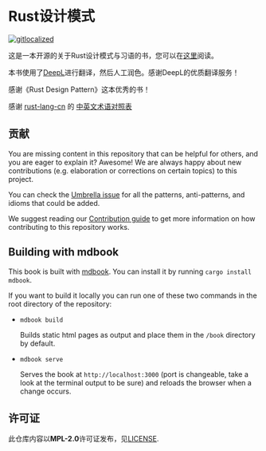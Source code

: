 # Rust设计模式

[![gitlocalized](https://gitlocalize.com/repo/6974/zh/badge.svg)](https://gitlocalize.com/repo/6974/zh?utm_source=badge)

[在线阅读地址]: https://poly000.github.io/patterns-zh/
[DeepL]: https://deepl.com/

这是一本开源的关于Rust设计模式与习语的书，您可以在[这里][在线阅读地址]阅读。

本书使用了[DeepL]进行翻译，然后人工润色。感谢DeepL的优质翻译服务！

感谢《Rust Design Pattern》这本优秀的书！

感谢 [rust-lang-cn](https://github.com/rust-lang-cn) 的
[中英文术语对照表](https://rustwiki.org/wiki/translate/english-chinese-glossary-of-rust)

## 贡献

You are missing content in this repository that can be helpful for others, and
you are eager to explain it? Awesome! We are always happy about new contributions
(e.g. elaboration or corrections on certain topics) to this project.

You can check the [Umbrella issue](https://github.com/rust-unofficial/patterns/issues/116)
for all the patterns, anti-patterns, and idioms that could be added.

We suggest reading our [Contribution guide](./CONTRIBUTING.md) to get more information
on how contributing to this repository works.

## Building with mdbook

This book is built with [mdbook](https://rust-lang.github.io/mdBook/). You can
install it by running `cargo install mdbook`.

If you want to build it locally you can run one of these two commands in the root
directory of the repository:

- `mdbook build`

  Builds static html pages as output and place them in the `/book` directory by
  default.

- `mdbook serve`

  Serves the book at `http://localhost:3000` (port is changeable, take a look at
  the terminal output to be sure) and reloads the browser when a change occurs.

## 许可证

此仓库内容以**MPL-2.0**许可证发布，见[LICENSE](./LICENSE).
